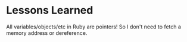 # Lessons Learned
All variables/objects/etc in Ruby are pointers! So I don't need to fetch a memory address or dereference.
